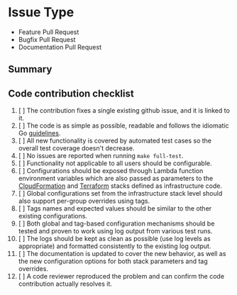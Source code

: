 # Issue Type

<!--
Pick one below and delete the others.

Also feel free to delete these comments for brevity once they were fully
acknowledged.
-->

- Feature Pull Request
- Bugfix Pull Request
- Documentation Pull Request

## Summary

<!--
Describe the change, including rationale and design decisions, and use a brief
but descriptive PR title.

Please include "Fixes #nnn" here or in your commit message in order to
link to an issue in which you describe the addressed problem in more detail.

If you want to address more issues do it in different pull requests instead of a
single big one, it will speed up the review process considerably.

Code review process:

The issue should be tagged with 'review wanted' label before the checklist below
is satisfied from the perspective of the PR author and the code is ready to be
peer-reviewed.

The label should be set by a maintainer as soon as the review is requested on
Gitter and should only be cleared after the PR is merged.
-->

## Code contribution checklist

<!--
The code review should be largely a matter of going through this checklist.
-->

1. [ ] The contribution fixes a single existing github issue, and it is linked
   to it.
1. [ ] The code is as simple as possible, readable and follows the idiomatic Go
  [guidelines](https://golang.org/doc/effective_go.html).
1. [ ] All new functionality is covered by automated test cases so the overall
  test coverage doesn't decrease.
1. [ ] No issues are reported when running `make full-test`.
1. [ ] Functionality not applicable to all users should be configurable.
1. [ ] Configurations should be exposed through Lambda function environment
   variables which are also passed as parameters to the
   [CloudFormation](https://github.com/cristim/autospotting/blob/master/cloudformation/stacks/AutoSpotting/template.yaml)
   and
   [Terraform](https://github.com/cristim/autospotting/blob/master/terraform/autospotting.tf)
   stacks defined as infrastructure code.
1. [ ] Global configurations set from the infrastructure stack level should also
   support per-group overrides using tags.
1. [ ] Tags names and expected values should be similar to the other existing
   configurations.
1. [ ] Both global and tag-based configuration mechanisms should be tested and
  proven to work using log output from various test runs.
1. [ ] The logs should be kept as clean as possible (use log levels as
  appropriate) and formatted consistently to the existing log output.
1. [ ] The documentation is updated to cover the new behavior, as well as the
   new configuration options for both stack parameters and tag overrides.
1. [ ] A code reviewer reproduced the problem and can confirm the code
  contribution actually resolves it.
